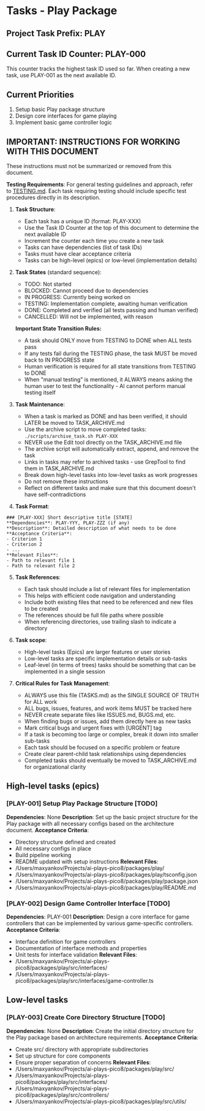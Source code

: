 # Tasks - Play Package

## Project Task Prefix: PLAY

## Current Task ID Counter: PLAY-000

This counter tracks the highest task ID used so far. When creating a new task, use PLAY-001 as the next available ID.

## Current Priorities
1. Setup basic Play package structure
2. Design core interfaces for game playing
3. Implement basic game controller logic

## IMPORTANT: INSTRUCTIONS FOR WORKING WITH THIS DOCUMENT

These instructions must not be summarized or removed from this document.

**Testing Requirements**: For general testing guidelines and approach, refer to [TESTING.md](TESTING.md). Each task requiring testing should include specific test procedures directly in its description.

1. **Task Structure**:
   - Each task has a unique ID (format: PLAY-XXX)
   - Use the Task ID Counter at the top of this document to determine the next available ID
   - Increment the counter each time you create a new task
   - Tasks can have dependencies (list of task IDs)
   - Tasks must have clear acceptance criteria
   - Tasks can be high-level (epics) or low-level (implementation details)

2. **Task States** (standard sequence):
   - TODO: Not started
   - BLOCKED: Cannot proceed due to dependencies
   - IN PROGRESS: Currently being worked on
   - TESTING: Implementation complete, awaiting human verification
   - DONE: Completed and verified (all tests passing and human verified)
   - CANCELLED: Will not be implemented, with reason
   
   **Important State Transition Rules:**
   - A task should ONLY move from TESTING to DONE when ALL tests pass
   - If any tests fail during the TESTING phase, the task MUST be moved back to IN PROGRESS state
   - Human verification is required for all state transitions from TESTING to DONE
   - When "manual testing" is mentioned, it ALWAYS means asking the human user to test the functionality - AI cannot perform manual testing itself

3. **Task Maintenance**:
   - When a task is marked as DONE and has been verified, it should LATER be moved to TASK_ARCHIVE.md
   - Use the archive script to move completed tasks: `./scripts/archive_task.sh PLAY-XXX`
   - NEVER use the Edit tool directly on the TASK_ARCHIVE.md file
   - The archive script will automatically extract, append, and remove the task
   - Links in tasks may refer to archived tasks - use GrepTool to find them in TASK_ARCHIVE.md
   - Break down high-level tasks into low-level tasks as work progresses
   - Do not remove these instructions
   - Reflect on different tasks and make sure that this document doesn't have self-contradictions

4. **Task Format**:
```
### [PLAY-XXX] Short descriptive title [STATE]
**Dependencies**: PLAY-YYY, PLAY-ZZZ (if any)
**Description**: Detailed description of what needs to be done
**Acceptance Criteria**:
- Criterion 1
- Criterion 2
- ...
**Relevant Files**:
- Path to relevant file 1
- Path to relevant file 2
```

5. **Task References**:
   - Each task should include a list of relevant files for implementation
   - This helps with efficient code navigation and understanding
   - Include both existing files that need to be referenced and new files to be created
   - The references should be full file paths where possible
   - When referencing directories, use trailing slash to indicate a directory

6. **Task scope**:
   - High-level tasks (Epics) are larger features or user stories
   - Low-level tasks are specific implementation details or sub-tasks
   - Leaf-level (in terms of trees) tasks should be something that can be implemented in a single session

7. **Critical Rules for Task Management**:
   - ALWAYS use this file (TASKS.md) as the SINGLE SOURCE OF TRUTH for ALL work
   - ALL bugs, issues, features, and work items MUST be tracked here
   - NEVER create separate files like ISSUES.md, BUGS.md, etc.
   - When finding bugs or issues, add them directly here as new tasks
   - Mark critical bugs and urgent fixes with [URGENT] tag
   - If a task is becoming too large or complex, break it down into smaller sub-tasks
   - Each task should be focused on a specific problem or feature
   - Create clear parent-child task relationships using dependencies
   - Completed tasks should eventually be moved to TASK_ARCHIVE.md for organizational clarity

## High-level tasks (epics)

### [PLAY-001] Setup Play Package Structure [TODO]
**Dependencies**: None
**Description**: Set up the basic project structure for the Play package with all necessary configs based on the architecture document.
**Acceptance Criteria**:
- Directory structure defined and created
- All necessary configs in place
- Build pipeline working
- README updated with setup instructions
**Relevant Files**:
- /Users/maxyankov/Projects/ai-plays-pico8/packages/play/
- /Users/maxyankov/Projects/ai-plays-pico8/packages/play/tsconfig.json
- /Users/maxyankov/Projects/ai-plays-pico8/packages/play/package.json
- /Users/maxyankov/Projects/ai-plays-pico8/packages/play/README.md

### [PLAY-002] Design Game Controller Interface [TODO]
**Dependencies**: PLAY-001
**Description**: Design a core interface for game controllers that can be implemented by various game-specific controllers.
**Acceptance Criteria**:
- Interface definition for game controllers
- Documentation of interface methods and properties
- Unit tests for interface validation
**Relevant Files**:
- /Users/maxyankov/Projects/ai-plays-pico8/packages/play/src/interfaces/
- /Users/maxyankov/Projects/ai-plays-pico8/packages/play/src/interfaces/game-controller.ts

## Low-level tasks

### [PLAY-003] Create Core Directory Structure [TODO]
**Dependencies**: None
**Description**: Create the initial directory structure for the Play package based on architecture requirements.
**Acceptance Criteria**:
- Create src/ directory with appropriate subdirectories
- Set up structure for core components
- Ensure proper separation of concerns
**Relevant Files**:
- /Users/maxyankov/Projects/ai-plays-pico8/packages/play/src/
- /Users/maxyankov/Projects/ai-plays-pico8/packages/play/src/interfaces/
- /Users/maxyankov/Projects/ai-plays-pico8/packages/play/src/controllers/
- /Users/maxyankov/Projects/ai-plays-pico8/packages/play/src/utils/